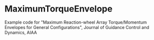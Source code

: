 # MaximumTorqueEnvelope
Example code for "Maximum Reaction-wheel Array Torque/Momentum Envelopes for General Configurations", Journal of Guidance Control and Dynamics, AIAA
